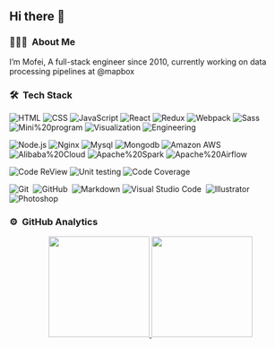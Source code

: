 
<h2>Hi there 👋  </h2>

### 👨🏻‍💻 &nbsp;About Me

I’m Mofei, A full-stack engineer since 2010, currently working on data processing pipelines at @mapbox

### 🛠 &nbsp;Tech Stack

![HTML](https://img.shields.io/badge/HTML-11y-05122A?style=flat-square&logo=HTML5&logoColor=FFFFFF&labelColor=05122A) ![CSS](https://img.shields.io/badge/CSS-11y-05122A?style=flat-square&logo=CSS3&logoColor=FFFFFF&labelColor=05122A) ![JavaScript](https://img.shields.io/badge/JavaScript-11y-05122A?style=flat-square&logo=JavaScript&logoColor=FFFFFF&labelColor=05122A) ![React](https://img.shields.io/badge/React-7y-05122A?style=flat-square&logo=React&logoColor=FFFFFF&labelColor=05122A) ![Redux](https://img.shields.io/badge/Redux-6y-05122A?style=flat-square&logo=Redux&logoColor=FFFFFF&labelColor=05122A) ![Webpack](https://img.shields.io/badge/Webpack-6y-05122A?style=flat-square&logo=Webpack&logoColor=FFFFFF&labelColor=05122A)  ![Sass](https://img.shields.io/badge/Sass-6y-05122A?style=flat-square&logo=Sass&logoColor=FFFFFF&labelColor=05122A) ![Mini%20program](https://img.shields.io/badge/Mini%20program-6y-05122A?style=flat-square&logo=WeChat&logoColor=FFFFFF&labelColor=05122A) ![Visualization](https://img.shields.io/badge/Visualization-6y-05122A?style=flat-square&logo=reverbnation&logoColor=FFFFFF&labelColor=05122A) ![Engineering](https://img.shields.io/badge/Engineering-5y-05122A?style=flat-square&logo=reverbnation&logoColor=FFFFFF&labelColor=05122A)


![Node.js](https://img.shields.io/badge/Node.js-6y-05122A?style=flat-square&logo=Node.js&logoColor=FFFFFF&labelColor=05122A) ![Nginx](https://img.shields.io/badge/Nginx-6y-05122A?style=flat-square&logo=Nginx&logoColor=FFFFFF&labelColor=05122A) ![Mysql](https://img.shields.io/badge/Mysql-4y-05122A?style=flat-square&logo=Mysql&logoColor=FFFFFF&labelColor=05122A) ![Mongodb](https://img.shields.io/badge/Mongodb-4y-05122A?style=flat-square&logo=Mongodb&logoColor=FFFFFF&labelColor=05122A) ![Amazon AWS](https://img.shields.io/badge/Amazon%20Aws-4y-05122A?style=flat-square&logo=Amazon-Aws&logoColor=FFFFFF&labelColor=05122A) ![Alibaba%20Cloud](https://img.shields.io/badge/Alibaba%20Cloud-4y-05122A?style=flat-square&logo=Alibaba-Cloud&logoColor=FFFFFF&labelColor=05122A) ![Apache%20Spark](https://img.shields.io/badge/Apache%20Spark-1y-05122A?style=flat-square&logo=Apache%20Spark&logoColor=FFFFFF&labelColor=05122A) ![Apache%20Airflow](https://img.shields.io/badge/Apache%20Airflow-1y-05122A?style=flat-square&logo=Apache%20Airflow&logoColor=FFFFFF&labelColor=05122A)

![Code ReView](https://img.shields.io/badge/Code%20Review-4y-05122A?style=flat-square&logo=Visual-Studio-Code&logoColor=FFFFFF&labelColor=05122A) ![Unit testing](https://img.shields.io/badge/Unit%20testing-3y-05122A?style=flat-square&logo=Travis-CI&logoColor=FFFFFF&labelColor=05122A) ![Code Coverage](https://img.shields.io/badge/Code%20Coverage-3y-05122A?style=flat-square&logo=Codecov&logoColor=FFFFFF&labelColor=05122A)


![Git](https://img.shields.io/badge/-Git-05122A?style=flat&logo=git)&nbsp; ![GitHub](https://img.shields.io/badge/-GitHub-05122A?style=flat&logo=github)&nbsp; ![Markdown](https://img.shields.io/badge/-Markdown-05122A?style=flat&logo=markdown) ![Visual Studio Code](https://img.shields.io/badge/-Visual%20Studio%20Code-05122A?style=flat&logo=visual-studio-code&logoColor=007ACC)&nbsp; ![Illustrator](https://img.shields.io/badge/-Illustrator-05122A?style=flat&logo=adobe-illustrator)&nbsp; ![Photoshop](https://img.shields.io/badge/-Photoshop-05122A?style=flat&logo=adobe-photoshop)&nbsp;

### ⚙️ &nbsp;GitHub Analytics

<p align="center">
<a href="https://github.com/zmofei">
  <img height="180em" src="https://github-readme-stats-eight-theta.vercel.app/api?username=zmofei&show_icons=true&theme=algolia&include_all_commits=true&count_private=true"/>
  <img height="180em" src="https://github-readme-stats-eight-theta.vercel.app/api/top-langs/?username=zmofei&layout=compact&langs_count=8&theme=algolia"/>
</a>
</p>
